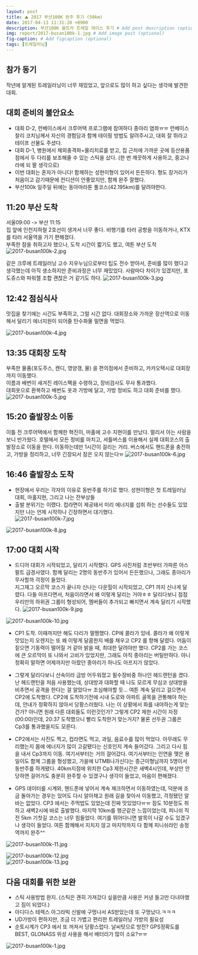 ```yaml
---
layout: post
title: ⛰️ 2017 부산100K 완주 후기 (50km)
date: 2017-04-13 11:31:20 +0900
description: 부산100K 울트라 트레일 레이스 후기 # Add post description (optional)
img: report/2017-busan100k-1.jpg # Add image post (optional)
fig-caption: # Add figcaption (optional)
tags: [트레일러닝]
---
```


## 참가 동기

작년에 알게된 트레일러닝이 너무 재밌었고, 앞으로도 많이 하고 싶다는 생각에 발견한 대회.


## 대회 준비의 불안요소

- 대회 D-2, 런베이스에서 크루어택 프로그램에 참여하다 종아리 염좌ㅠㅠ 런베이스 찰리 코치님께서 자신의 경험담과 함께 테이핑 방법도 알려주시고, 대회 잘 뛰라고 테이프 선물도 주셨다.
- 대회 D-1, 병원에서 체외충격파+물리치료를 받고, 집 근처에 가까운 곳에 등산용품점에서 두 다리를 보조해줄 수 있는 스틱을 샀다. (한 번 깨끗하게 사용하고, 중고나라에 되 팔 생각으로)
- 이번 대회는 혼자가 아니다! 함께하는 성현이형이 있어서 든든하다. 형도 장거리가 처음이고 감기때문에 컨디션이 안좋았지만, 함께 완주 잘했다.
- 부산100k 일주일 뒤에는 동아마라톤 풀코스(42.195km)를 달려야한다. 


## 11:20 부산 도착
서울09:00 -> 부산 11:15  
집 앞에 인천지하철 2호선이 생겨서 너무 좋다. 비행기를 타러 공항을 이동하거나, KTX 를 타러 서울역을 가기 편해졌다.  
부족한 잠을 취하고자 했으나, 도착 시간이 짧기도 했고, 여튼 부산 도착  
![2017-busan100k-2.jpg](/img/in-post/2017-busan100k-2.jpg)

같은 크루에 트레일러닝 고수 지우누님으로부터 팁도 전수 받아서, 준비를 많이 했다고 생각했는데 아직 생소하지만 준비과정은 너무 재밌었다. 사람마다 차이가 있겠지만, 포도쥬스와 파워젤 조합 괜찮은 거 같기도 하다.
![2017-busan100k-3.jpg](/img/in-post/2017-busan100k-3.jpg)

## 12:42 점심식사

맛집을 찾기에는 시간도 부족하고, 그럴 시간 없다. 대회장소와 가까운 장산역으로 이동해서 달리기 에너지원이 되어줄 탄수화물 밀면을 먹었다.

![2017-busan100k-4.jpg](/img/in-post/2017-busan100k-4.jpg)

## 13:35 대회장 도착

부족한 물품(포도주스, 캔디, 영양갱, 물) 을 편의점에서 준비하고, 카카오택시로 대회장까지 이동했다.  
이름과 배번이 새겨진 레이스팩을 수령하고, 장비검사도 무사 통과했다.  
대회옷으로 환복하고 배번도 옷과 가방에 달고, 가방 정비도 하고 대회 준비를 했다.  
![2017-busan100k-5.jpg](/img/in-post/2017-busan100k-5.jpg)

## 15:20 출발장소 이동

이틀 전 크루어택에서 함께한 혁진이, 마홀에 고수 지현이를 만났다. 멀리서 아는 사람을 보니 반가웠다. 호텔에서 모든 정비를 마치고, 셔틀버스를 이용해서 실제 대회코스의 출발장소로 이동을 한다. 이동하는데만 1시간이 걸리는 거리. 버스에서도 핸드폰을 충전하고, 가방을 정리하고, 너무 긴장되서 잠은 오지 않는다ㅠ
![2017-busan100k-6.jpg](/img/in-post/2017-busan100k-6.jpg)

## 16:46 출발장소 도착

- 현장에서 우리는 각자의 이유로 동반주를 하기로 했다. 성현이형은 첫 트레일러닝 대회, 마홀지현, 그리고 나는 잔부상들
- 출발 분위기는 이랬다. 컵라면이 제공돼서 미리 에너지를 섭취 하는 선수들도 있었지만 나는 언제 시작하나 긴장하면서 대기했다.  
![2017-busan100k-7.jpg](/img/in-post/2017-busan100k-7.jpg)

![2017-busan100k-8.jpg](/img/in-post/2017-busan100k-8.jpg)

## 17:00 대회 시작

- 드디어 대회가 시작되었고, 달리기 시작했다. GPS 사진처럼 초반부터 가파른 아스팔트 급경사였다. 함께 달리는 2명의 동반주가 있어서 든든했으나, 그래도 종아리가 무사할까 걱정이 들었다.  
지그재그 오르막 코스가 끝나자 신나는 다운힐이 시작되었고, CP1 까지 신나게 달렸다. 다들 아프다면서, 처음이라면서 왜 이렇게 달리는 거야ㅎㅎ  달리다보니 점점 우리만의 하위권 그룹이 형성되어, 멤버들이 추가되고 빠지면서 계속 달리기 시작했다.
![2017-busan100k-9.jpg](/img/in-post/2017-busan100k-9.jpg)

![2017-busan100k-10.jpg](/img/in-post/2017-busan100k-10.jpg)

- CP1 도착. 이때까지만 해도 다리가 멀쩡했다. CP에 콜라가 있네. 콜라가 왜 이렇게 맛있는지 오렌지는 또 왜 이렇게 달콤한지 배를 채우고 CP2 를 향해 달렸다. 어둠이 짙으면 기동력이 떨어질 거 같아 밝을 때, 최대한 달려야만 했다. CP2를 가는 코스에 큰 오르막이 또 나와서 고비가 있었지만, 그래도 아직 종아리는 버틸만하다. 아니 정확히 말하면 어제까지만 아팠던 종아리가 하나도 아프지가 않았다.

- 그렇게 달리다보니 산속이라 금방 어두워졌고 필수장비중 하나인 헤드랜턴을 켰다. 난 헤드랜턴을 처음 사용했는데, 상대방과 대화할 때 나도 모르게 무심코 상대방을 비추면서 공격을 한다는 걸 알았다ㅠ 조심해야할 듯… 여튼 계속 달리고 걸으면서 CP2에 도착했다. CP2에 도착하기전에 시내 도로와 아파트 골목을 관통해야 하는데, 안내가 정확하지 않아서 당황스러웠다. 나는 이 상황에서 화를 내야하는게 맞는건가? 아니면 원래 다른 대회들도 이런것인가? 그렇게 CP2 제한 시간이 자정(00:00)인데, 20:37 도착했으니 빨리 도착한거 맞는거지? 물론 선두권 그룹은 Cp3를 통과했을지도 모른다.

- CP2에서는 사진도 찍고, 컵라면도 먹고, 과일, 음료수를 많이 먹었다. 아무래도 무리했는지 몸에 에너지가 많이 고갈됐다는 신호인지 계속 들어갔다. 그리고 다시 힘을 내서 Cp3까지 이동. 여기서부터는 거의 걸어갔다. 여기서부터는 인연을 맺은 용일이도 함께 그룹을 형성했고, 가을에 UTMB나가신다는 종근이형님까지 5명이서 동반주를 하게됐다. 40km지점에 위치한 Cp3 제한시간은 새벽4시인데, 부상만 안당하면 걸어가도 충분히 완주할 수 있겠구나 생각이 들었고, 마음이 편해졌다.

- GPS 데이터를 시계와, 핸드폰에 넣어서 계속 체크하면서 이동하였는데, 덕분에 조금 돌아가는 경우는 있어도 다시 알아채고 원래 길을 찾아서 이동했고, 걱정됐던 알바는 없었다. CP3 에서는 주먹밥도 있었는데 진짜 맛있었다ㅠㅠ 잠도 10분정도 취하고 새벽2시에 바로 출발했다. 마지막 10km를 행군같은 느낌이었는데, 피니쉬 직전 5km 기찻길 코스는 너무 힘들었다. 여기를 뛰어다니면 발목이 나갈 수도 있겠구나 생각이 들었다. 여튼 함께해서 지치지 않고 마지막까지 다 함께 피니쉬라인 송정역까지 완주^^

![2017-busan100k-11.jpg](/img/in-post/2017-busan100k-11.jpg)

![2017-busan100k-12.jpg](/img/in-post/2017-busan100k-12.jpg)  
![2017-busan100k-13.jpg](/img/in-post/2017-busan100k-13.jpg)


## 다음 대회를 위한 보완

- 스틱 사용방법 완지. (스틱은 괜히 가져갔다 싶을만큼 사용은 커녕 들고만 다녀야했고 짐이 되었다.)
- 아디다스 테렉스 아그라빅 신발에 구멍나서 AS받았는데 또 구멍났다.ㅋㅋㅋ
- UD가방이 편하지만, 조금 더 가볍고 편리한 트레일러닝 가방의 필요성
- 순토시계가 CP3 에서 또 꺼져서 당황스럽다. 날씨탓으로 방전? GPS정확도를 BEST, GLONASS 위성 사용을 해서 배터리가 많이 소요?ㅠㅠ

![2017-busan100k-1.jpg](/img/in-post/2017-busan100k-1.jpg)